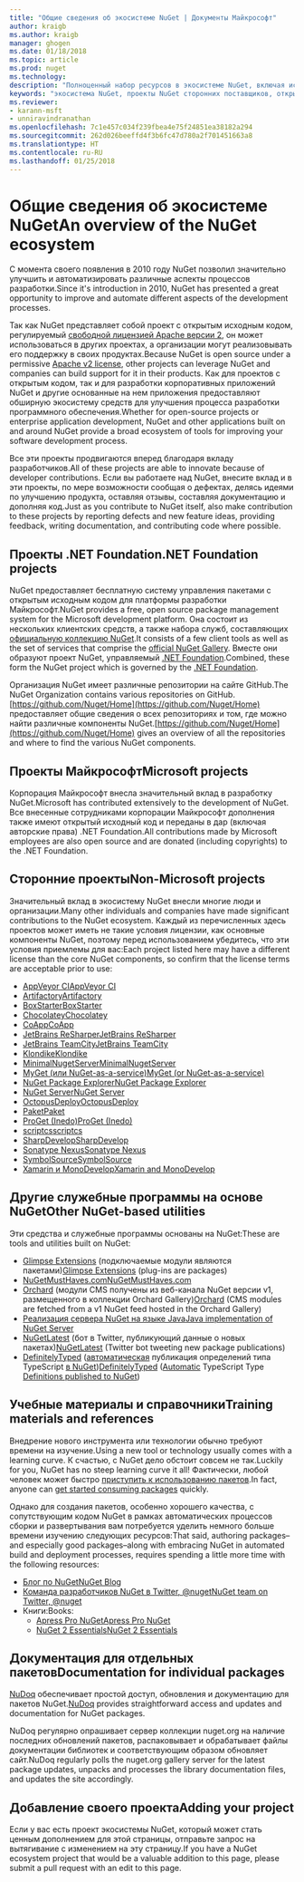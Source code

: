 ```yaml
---
title: "Общие сведения об экосистеме NuGet | Документы Майкрософт"
author: kraigb
ms.author: kraigb
manager: ghogen
ms.date: 01/18/2018
ms.topic: article
ms.prod: nuget
ms.technology: 
description: "Полноценный набор ресурсов в экосистеме NuGet, включая источники NuGet, проекты NuGet сторонних поставщиков, служебные программы и учебные материалы."
keywords: "экосистема NuGet, проекты NuGet сторонних поставщиков, открытый исходный код NuGet, служебные программы NuGet, учебные материалы NuGet"
ms.reviewer:
- karann-msft
- unniravindranathan
ms.openlocfilehash: 7c1e457c034f239fbea4e75f24851ea38182a294
ms.sourcegitcommit: 262d026beeffd4f3b6fc47d780a2f701451663a8
ms.translationtype: HT
ms.contentlocale: ru-RU
ms.lasthandoff: 01/25/2018
---
```

# <a name="an-overview-of-the-nuget-ecosystem"></a><span data-ttu-id="33f6a-104">Общие сведения об экосистеме NuGet</span><span class="sxs-lookup"><span data-stu-id="33f6a-104">An overview of the NuGet ecosystem</span></span>

<span data-ttu-id="33f6a-105">С момента своего появления в 2010 году NuGet позволил значительно улучшить и автоматизировать различные аспекты процессов разработки.</span><span class="sxs-lookup"><span data-stu-id="33f6a-105">Since it's introduction in 2010, NuGet has presented a great opportunity to improve and automate different aspects of the development processes.</span></span>

<span data-ttu-id="33f6a-106">Так как NuGet представляет собой проект с открытым исходным кодом, регулируемый [свободной лицензией Apache версии 2](http://choosealicense.com/licenses/apache/), он может использоваться в других проектах, а организации могут реализовывать его поддержку в своих продуктах.</span><span class="sxs-lookup"><span data-stu-id="33f6a-106">Because NuGet is open source under a permissive [Apache v2 license](http://choosealicense.com/licenses/apache/), other projects can leverage NuGet and companies can build support for it in their products.</span></span> <span data-ttu-id="33f6a-107">Как для проектов с открытым кодом, так и для разработки корпоративных приложений NuGet и другие основанные на нем приложения предоставляют обширную экосистему средств для улучшения процесса разработки программного обеспечения.</span><span class="sxs-lookup"><span data-stu-id="33f6a-107">Whether for open-source projects or enterprise application development, NuGet and other applications built on and around NuGet provide a broad ecosystem of tools for improving your software development process.</span></span>

<span data-ttu-id="33f6a-108">Все эти проекты продвигаются вперед благодаря вкладу разработчиков.</span><span class="sxs-lookup"><span data-stu-id="33f6a-108">All of these projects are able to innovate because of developer contributions.</span></span> <span data-ttu-id="33f6a-109">Если вы работаете над NuGet, внесите вклад и в эти проекты, по мере возможности сообщая о дефектах, делясь идеями по улучшению продукта, оставляя отзывы, составляя документацию и дополняя код.</span><span class="sxs-lookup"><span data-stu-id="33f6a-109">Just as you contribute to NuGet itself, also make contribution to these projects by reporting defects and new feature ideas, providing feedback, writing documentation, and contributing code where possible.</span></span>

## <a name="net-foundation-projects"></a><span data-ttu-id="33f6a-110">Проекты .NET Foundation</span><span class="sxs-lookup"><span data-stu-id="33f6a-110">.NET Foundation projects</span></span>

<span data-ttu-id="33f6a-111">NuGet предоставляет бесплатную систему управления пакетами с открытым исходным кодом для платформы разработки Майкрософт.</span><span class="sxs-lookup"><span data-stu-id="33f6a-111">NuGet provides a free, open source package management system for the Microsoft development platform.</span></span> <span data-ttu-id="33f6a-112">Она состоит из нескольких клиентских средств, а также набора служб, составляющих [официальную коллекцию NuGet](http://www.nuget.org).</span><span class="sxs-lookup"><span data-stu-id="33f6a-112">It consists of a few client tools as well as the set of services that comprise the [official NuGet Gallery](http://www.nuget.org).</span></span> <span data-ttu-id="33f6a-113">Вместе они образуют проект NuGet, управляемый [.NET Foundation](http://www.dotnetfoundation.org/).</span><span class="sxs-lookup"><span data-stu-id="33f6a-113">Combined, these form the NuGet project which is governed by the [.NET Foundation](http://www.dotnetfoundation.org/).</span></span>

<span data-ttu-id="33f6a-114">Организация NuGet имеет различные репозитории на сайте GitHub.</span><span class="sxs-lookup"><span data-stu-id="33f6a-114">The NuGet Organization contains various repositories on GitHub.</span></span> <span data-ttu-id="33f6a-115">[https://github.com/Nuget/Home](https://github.com/Nuget/Home) предоставляет общие сведения о всех репозиториях и том, где можно найти различные компоненты NuGet.</span><span class="sxs-lookup"><span data-stu-id="33f6a-115">[https://github.com/Nuget/Home](https://github.com/Nuget/Home) gives an overview of all the repositories and where to find the various NuGet components.</span></span>

## <a name="microsoft-projects"></a><span data-ttu-id="33f6a-116">Проекты Майкрософт</span><span class="sxs-lookup"><span data-stu-id="33f6a-116">Microsoft projects</span></span>

<span data-ttu-id="33f6a-117">Корпорация Майкрософт внесла значительный вклад в разработку NuGet.</span><span class="sxs-lookup"><span data-stu-id="33f6a-117">Microsoft has contributed extensively to the development of NuGet.</span></span> <span data-ttu-id="33f6a-118">Все внесенные сотрудниками корпорации Майкрософт дополнения также имеют открытый исходный код и переданы в дар (включая авторские права) .NET Foundation.</span><span class="sxs-lookup"><span data-stu-id="33f6a-118">All contributions made by Microsoft employees are also open source and are donated (including copyrights) to the .NET Foundation.</span></span>

## <a name="non-microsoft-projects"></a><span data-ttu-id="33f6a-119">Сторонние проекты</span><span class="sxs-lookup"><span data-stu-id="33f6a-119">Non-Microsoft projects</span></span>

<span data-ttu-id="33f6a-120">Значительный вклад в экосистему NuGet внесли многие люди и организации.</span><span class="sxs-lookup"><span data-stu-id="33f6a-120">Many other individuals and companies have made significant contributions to the NuGet ecosystem.</span></span> <span data-ttu-id="33f6a-121">Каждый из перечисленных здесь проектов может иметь не такие условия лицензии, как основные компоненты NuGet, поэтому перед использованием убедитесь, что эти условия приемлемы для вас:</span><span class="sxs-lookup"><span data-stu-id="33f6a-121">Each project listed here may have a different license than the core NuGet components, so confirm that the license terms are acceptable prior to use:</span></span>

- [<span data-ttu-id="33f6a-122">AppVeyor CI</span><span class="sxs-lookup"><span data-stu-id="33f6a-122">AppVeyor CI</span></span>](https://www.appveyor.com/)
- [<span data-ttu-id="33f6a-123">Artifactory</span><span class="sxs-lookup"><span data-stu-id="33f6a-123">Artifactory</span></span>](https://www.jfrog.com/artifactory/)
- [<span data-ttu-id="33f6a-124">BoxStarter</span><span class="sxs-lookup"><span data-stu-id="33f6a-124">BoxStarter</span></span>](http://boxstarter.org/)
- [<span data-ttu-id="33f6a-125">Chocolatey</span><span class="sxs-lookup"><span data-stu-id="33f6a-125">Chocolatey</span></span>](https://chocolatey.org/)
- [<span data-ttu-id="33f6a-126">CoApp</span><span class="sxs-lookup"><span data-stu-id="33f6a-126">CoApp</span></span>](http://coapp.org/)
- [<span data-ttu-id="33f6a-127">JetBrains ReSharper</span><span class="sxs-lookup"><span data-stu-id="33f6a-127">JetBrains ReSharper</span></span>](https://resharper-plugins.jetbrains.com/)
- [<span data-ttu-id="33f6a-128">JetBrains TeamCity</span><span class="sxs-lookup"><span data-stu-id="33f6a-128">JetBrains TeamCity</span></span>](https://www.jetbrains.com/teamcity/)
- [<span data-ttu-id="33f6a-129">Klondike</span><span class="sxs-lookup"><span data-stu-id="33f6a-129">Klondike</span></span>](https://github.com/themotleyfool/Klondike)
- [<span data-ttu-id="33f6a-130">MinimalNugetServer</span><span class="sxs-lookup"><span data-stu-id="33f6a-130">MinimalNugetServer</span></span>](https://github.com/TanukiSharp/MinimalNugetServer)
- [<span data-ttu-id="33f6a-131">MyGet (или NuGet-as-a-service)</span><span class="sxs-lookup"><span data-stu-id="33f6a-131">MyGet (or NuGet-as-a-service)</span></span>](http://www.myget.org/)
- [<span data-ttu-id="33f6a-132">NuGet Package Explorer</span><span class="sxs-lookup"><span data-stu-id="33f6a-132">NuGet Package Explorer</span></span>](https://github.com/NuGetPackageExplorer/NuGetPackageExplorer)
- [<span data-ttu-id="33f6a-133">NuGet Server</span><span class="sxs-lookup"><span data-stu-id="33f6a-133">NuGet Server</span></span>](http://nugetserver.net/)
- [<span data-ttu-id="33f6a-134">OctopusDeploy</span><span class="sxs-lookup"><span data-stu-id="33f6a-134">OctopusDeploy</span></span>](https://octopus.com/)
- [<span data-ttu-id="33f6a-135">Paket</span><span class="sxs-lookup"><span data-stu-id="33f6a-135">Paket</span></span>](https://fsprojects.github.io/Paket/)
- [<span data-ttu-id="33f6a-136">ProGet (Inedo)</span><span class="sxs-lookup"><span data-stu-id="33f6a-136">ProGet (Inedo)</span></span>](http://inedo.com/proget)
- [<span data-ttu-id="33f6a-137">scriptcs</span><span class="sxs-lookup"><span data-stu-id="33f6a-137">scriptcs</span></span>](http://scriptcs.net/)
- [<span data-ttu-id="33f6a-138">SharpDevelop</span><span class="sxs-lookup"><span data-stu-id="33f6a-138">SharpDevelop</span></span>](http://community.sharpdevelop.net/blogs/mattward/archive/2011/01/23/NuGetSupportInSharpDevelop.aspx)
- [<span data-ttu-id="33f6a-139">Sonatype Nexus</span><span class="sxs-lookup"><span data-stu-id="33f6a-139">Sonatype Nexus</span></span>](http://www.sonatype.com/nexus-repository-sonatype)
- [<span data-ttu-id="33f6a-140">SymbolSource</span><span class="sxs-lookup"><span data-stu-id="33f6a-140">SymbolSource</span></span>](http://www.symbolsource.org/Public)
- [<span data-ttu-id="33f6a-141">Xamarin и MonoDevelop</span><span class="sxs-lookup"><span data-stu-id="33f6a-141">Xamarin and MonoDevelop</span></span>](https://github.com/mrward/monodevelop-nuget-addin)

## <a name="other-nuget-based-utilities"></a><span data-ttu-id="33f6a-142">Другие служебные программы на основе NuGet</span><span class="sxs-lookup"><span data-stu-id="33f6a-142">Other NuGet-based utilities</span></span>

<span data-ttu-id="33f6a-143">Эти средства и служебные программы основаны на NuGet:</span><span class="sxs-lookup"><span data-stu-id="33f6a-143">These are tools and utilities built on NuGet:</span></span>

- <span data-ttu-id="33f6a-144">[Glimpse Extensions](http://getglimpse.com/Packages) (подключаемые модули являются пакетами)</span><span class="sxs-lookup"><span data-stu-id="33f6a-144">[Glimpse Extensions](http://getglimpse.com/Packages) (plug-ins are packages)</span></span>
- [<span data-ttu-id="33f6a-145">NuGetMustHaves.com</span><span class="sxs-lookup"><span data-stu-id="33f6a-145">NuGetMustHaves.com</span></span>](http://nugetmusthaves.com/)
- <span data-ttu-id="33f6a-146">[Orchard](http://www.orchardproject.net/) (модули CMS получены из веб-канала NuGet версии v1, размещенного в коллекции Orchard Gallery)</span><span class="sxs-lookup"><span data-stu-id="33f6a-146">[Orchard](http://www.orchardproject.net/) (CMS modules are fetched from a v1 NuGet feed hosted in the Orchard Gallery)</span></span>
- [<span data-ttu-id="33f6a-147">Реализация сервера NuGet на языке Java</span><span class="sxs-lookup"><span data-stu-id="33f6a-147">Java implementation of NuGet Server</span></span>](http://jonnyzzz.com/blog/2012/03/07/nuget-server-in-pure-java/)
- <span data-ttu-id="33f6a-148">[NuGetLatest](https://twitter.com/NuGetLatest) (бот в Twitter, публикующий данные о новых пакетах)</span><span class="sxs-lookup"><span data-stu-id="33f6a-148">[NuGetLatest](https://twitter.com/NuGetLatest) (Twitter bot tweeting new package publications)</span></span>
- <span data-ttu-id="33f6a-149">[DefinitelyTyped](http://definitelytyped.org/) ([автоматическая](https://github.com/DefinitelyTyped/NugetAutomation/) публикация определений типа TypeScript [в NuGet](http://www.nuget.org/packages?q=DefinitelyTyped))</span><span class="sxs-lookup"><span data-stu-id="33f6a-149">[DefinitelyTyped](http://definitelytyped.org/) ([Automatic](https://github.com/DefinitelyTyped/NugetAutomation/) TypeScript Type [Definitions published to NuGet](http://www.nuget.org/packages?q=DefinitelyTyped))</span></span>

## <a name="training-materials-and-references"></a><span data-ttu-id="33f6a-150">Учебные материалы и справочники</span><span class="sxs-lookup"><span data-stu-id="33f6a-150">Training materials and references</span></span>

<span data-ttu-id="33f6a-151">Внедрение нового инструмента или технологии обычно требуют времени на изучение.</span><span class="sxs-lookup"><span data-stu-id="33f6a-151">Using a new tool or technology usually comes with a learning curve.</span></span> <span data-ttu-id="33f6a-152">К счастью, с NuGet дело обстоит совсем не так.</span><span class="sxs-lookup"><span data-stu-id="33f6a-152">Luckily for you, NuGet has no steep learning curve it all!</span></span> <span data-ttu-id="33f6a-153">Фактически, любой человек может быстро [приступить к использованию пакетов](../quickstart/use-a-package.md).</span><span class="sxs-lookup"><span data-stu-id="33f6a-153">In fact, anyone can [get started consuming packages](../quickstart/use-a-package.md) quickly.</span></span>

<span data-ttu-id="33f6a-154">Однако для создания пакетов, особенно хорошего качества, с сопутствующим кодом NuGet в рамках автоматических процессов сборки и развертывания вам потребуется уделить немного больше времени изучению следующих ресурсов:</span><span class="sxs-lookup"><span data-stu-id="33f6a-154">That said, authoring packages–and especially good packages–along with  embracing NuGet in automated build and deployment processes, requires spending a little more time with the following resources:</span></span>

- [<span data-ttu-id="33f6a-155">Блог по NuGet</span><span class="sxs-lookup"><span data-stu-id="33f6a-155">NuGet Blog</span></span>](http://blog.nuget.org/)
- [<span data-ttu-id="33f6a-156">Команда разработчиков NuGet в Twitter, @nuget</span><span class="sxs-lookup"><span data-stu-id="33f6a-156">NuGet team on Twitter, @nuget</span></span>](http://twitter.com/nuget)
- <span data-ttu-id="33f6a-157">Книги:</span><span class="sxs-lookup"><span data-stu-id="33f6a-157">Books:</span></span>
  - [<span data-ttu-id="33f6a-158">Apress Pro NuGet</span><span class="sxs-lookup"><span data-stu-id="33f6a-158">Apress Pro NuGet</span></span>](http://bit.ly/ProNuGet)
  - [<span data-ttu-id="33f6a-159">NuGet 2 Essentials</span><span class="sxs-lookup"><span data-stu-id="33f6a-159">NuGet 2 Essentials</span></span>](http://www.amazon.com/NuGet-2-Essentials-Damir-Arh-ebook/dp/B00GTQD5M4)

## <a name="documentation-for-individual-packages"></a><span data-ttu-id="33f6a-160">Документация для отдельных пакетов</span><span class="sxs-lookup"><span data-stu-id="33f6a-160">Documentation for individual packages</span></span>

<span data-ttu-id="33f6a-161">[NuDoq](http://nudoq.org) обеспечивает простой доступ, обновления и документацию для пакетов NuGet.</span><span class="sxs-lookup"><span data-stu-id="33f6a-161">[NuDoq](http://nudoq.org) provides straightforward access and updates and documentation for NuGet packages.</span></span>

<span data-ttu-id="33f6a-162">NuDoq регулярно опрашивает сервер коллекции nuget.org на наличие последних обновлений пакетов, распаковывает и обрабатывает файлы документации библиотек и соответствующим образом обновляет сайт.</span><span class="sxs-lookup"><span data-stu-id="33f6a-162">NuDoq regularly polls the nuget.org gallery server for the latest package updates, unpacks and processes the library documentation files, and updates the site accordingly.</span></span>

## <a name="adding-your-project"></a><span data-ttu-id="33f6a-163">Добавление своего проекта</span><span class="sxs-lookup"><span data-stu-id="33f6a-163">Adding your project</span></span>

<span data-ttu-id="33f6a-164">Если у вас есть проект экосистемы NuGet, который может стать ценным дополнением для этой страницы, отправьте запрос на вытягивание с изменением на эту страницу.</span><span class="sxs-lookup"><span data-stu-id="33f6a-164">If you have a NuGet ecosystem project that would be a valuable addition to this page, please  submit a pull request with an edit to this page.</span></span>
